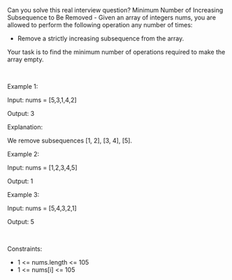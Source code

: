 Can you solve this real interview question? Minimum Number of Increasing Subsequence to Be Removed - Given an array of integers nums, you are allowed to perform the following operation any number of times:

 * Remove a strictly increasing subsequence from the array.

Your task is to find the minimum number of operations required to make the array empty.

 

Example 1:

Input: nums = [5,3,1,4,2]

Output: 3

Explanation:

We remove subsequences [1, 2], [3, 4], [5].

Example 2:

Input: nums = [1,2,3,4,5]

Output: 1

Example 3:

Input: nums = [5,4,3,2,1]

Output: 5

 

Constraints:

 * 1 <= nums.length <= 105
 * 1 <= nums[i] <= 105